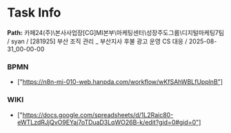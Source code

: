 # Task Info

**Path:** 카페24(주)\본사사업장\[CG]MI본부\마케팅센터\성장주도그룹\디지털마케팅7팀 / syan / [281925] 부산 조직 관리 _ 부산지사 후불 광고 운영 CS 대응 / 2025-08-31_00-00-00

### BPMN
- ["https://n8n-mi-010-web.hanpda.com/workflow/wKfSAhWBLfUpplnB"]

### WIKI
- ["https://docs.google.com/spreadsheets/d/1L2Raic80-eWTLzdRJjQvO9EYaj7oTDuaD3LqWO26B-k/edit?gid=0#gid=0"]

